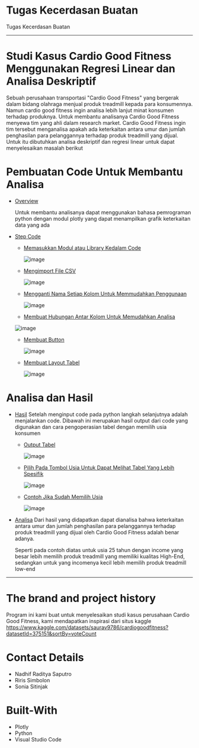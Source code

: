 # Tugas Kecerdasan Buatan
Tugas Kecerdasan Buatan

-----------------------------------------------------------------------------------------------------------------------------------------------------------------------

# Studi Kasus Cardio Good Fitness Menggunakan Regresi Linear dan Analisa Deskriptif

Sebuah perusahaan transportasi "Cardio Good Fitness" yang bergerak dalam bidang olahraga menjual produk treadmill kepada para konsumennya. Namun cardio good fitness ingin analisa lebih lanjut minat konsumen terhadap produknya. Untuk membantu analisanya Cardio Good Fitness menyewa tim yang ahli dalam research market. Cardio Good Fitness ingin tim tersebut menganalisa apakah ada keterkaitan antara umur dan jumlah penghasilan para pelanggannya terhadap produk treadmill yang dijual. Untuk itu dibutuhkan analisa deskriptif dan regresi linear untuk dapat menyelesaikan masalah berikut

# Pembuatan Code Untuk Membantu Analisa
- [Overview](#url)

  Untuk membantu analisanya dapat menggunakan bahasa pemrograman python dengan modul plotly yang dapat menampilkan grafik keterkaitan data yang ada
  
- [Step Code](#url)
    - [Memasukkan Modul atau Library Kedalam Code](#url)
      
      ![image](https://user-images.githubusercontent.com/124382956/216769086-50fbd59f-84e1-49b3-93c4-23865f052f27.png)

    - [Mengimport File CSV](#url)
      
      ![image](https://user-images.githubusercontent.com/124382956/216769126-bad11bef-7a6f-4f7e-8e49-c28c63a672dd.png)

    - [Mengganti Nama Setiap Kolom Untuk Memmudahkan Penggunaan](#url)

      ![image](https://user-images.githubusercontent.com/124382956/216769156-a98cac61-c9ec-4c34-ad75-bfde9ecb0090.png)

    - [Membuat Hubungan Antar Kolom Untuk Memudahkan Analisa](#url)
      
     ![image](https://user-images.githubusercontent.com/124382956/216771385-37693e05-721c-481b-9997-c141c12783ec.png)

    - [Membuat Button](#url)

      ![image](https://user-images.githubusercontent.com/124382956/216769296-a11bd7e4-dfce-406e-8b9f-9b3e0318d710.png)
      
    - [Membuat Layout Tabel](#url)

      ![image](https://user-images.githubusercontent.com/124382956/216771398-9d6722a2-9c6f-4bf3-ba03-97e34705224c.png)

# Analisa dan Hasil
- [Hasil](#url)
  Setelah menginput code pada python langkah selanjutnya adalah menjalankan code. Dibawah ini merupakan hasil output dari code yang digunakan dan cara pengoperasian tabel dengan memilih usia konsumen
  
    - [Output Tabel](#url)
      
      ![image](https://user-images.githubusercontent.com/124382956/216770827-d11716c8-ee1b-4f93-aeb6-bd6fbf386397.png)

    - [Pilih Pada Tombol Usia Untuk Dapat Melihat Tabel Yang Lebih Spesifik](#url)
      
      ![image](https://user-images.githubusercontent.com/124382956/216770835-8d805f84-6fd0-4aef-8b5f-d9c06f4dc1b9.png)

    - [Contoh Jika Sudah Memilih Usia](#url)

      ![image](https://user-images.githubusercontent.com/124382956/216770935-e353c60a-284a-439f-a82e-970ccd013f09.png)
      
- [Analisa](#url)
  Dari hasil yang didapatkan dapat dianalisa bahwa keterkaitan antara umur dan jumlah penghasilan para pelanggannya terhadap produk treadmill yang dijual oleh Cardio Good Fitness adalah benar adanya. 
  
  Seperti pada contoh diatas untuk usia 25 tahun dengan income yang besar lebih memilih produk treadmill yang memiliki kualitas High-End, sedangkan untuk yang incomenya kecil lebih memilih produk treadmill low-end
----------------------------------------------------------------------------------------------------------------------------------------------------------------------
# The brand and project history
Program ini kami buat untuk menyelesaikan studi kasus perusahaan Cardio Good Fitness, kami mendapatkan inspirasi dari situs kaggle https://www.kaggle.com/datasets/saurav9786/cardiogoodfitness?datasetId=375151&sortBy=voteCount

# Contact Details
- Nadhif Raditya Saputro
- Riris Simbolon
- Sonia Sitinjak

# Built-With
- Plotly
- Python
- Visual Studio Code



